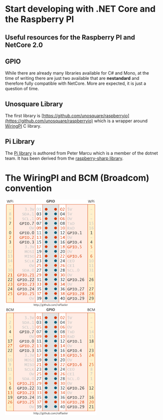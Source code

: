 # Start developing with .NET Core and the Raspberry PI
## Useful resources for the Raspberry PI and NetCore 2.0

## GPIO
While there are already many libraries available for C# and Mono, at the time of writing there are just two available that are **nestandard** and therefore fully compatible with NetCore. More are expected, it is just a question of time.

## Unosquare Library
The first library is [https://github.com/unosquare/raspberryio](https://github.com/unosquare/raspberryio) which is a wrapper around [WiringPI](http://wiringpi.com/) C library.

## Pi Library
The [Pi library](https://github.com/Petermarcu/Pi) is authored from Peter Marcu which is a member of the dotnet team. It has been derived from the [raspberry-sharp library](https://github.com/raspberry-sharp).

# The WiringPI and BCM (Broadcom) convention
[<img src="images/GPIO-WiringPI.png" alt="GPIO" style="width: 300px;"/>](images/GPIO-WiringPI.png)
[<img src="images/GPIO-BCM.png" alt="GPIO" style="width: 300px;"/>](images/GPIO-BCM.png)


